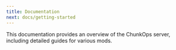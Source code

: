 ```yaml
---
title: Documentation
next: docs/getting-started
---
```


This documentation provides an overview of the ChunkOps server, including detailed guides for various mods.
